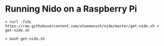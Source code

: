 # Running Nido on a Raspberry Pi
`> curl -fsSL https://raw.githubusercontent.com/alexmensch/nido/master/get-nido.sh > get-nido.sh`

`> bash get-nido.sh`
